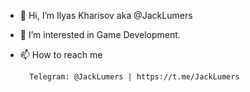 - 👋 Hi, I’m Ilyas Kharisov aka @JackLumers
- 👀 I’m interested in Game Development.
- 📫 How to reach me
        
        Telegram: @JackLumers | https://t.me/JackLumers

<!---
JackLumers/JackLumers is a ✨ special ✨ repository because its `README.md` (this file) appears on your GitHub profile.
You can click the Preview link to take a look at your changes.
--->
